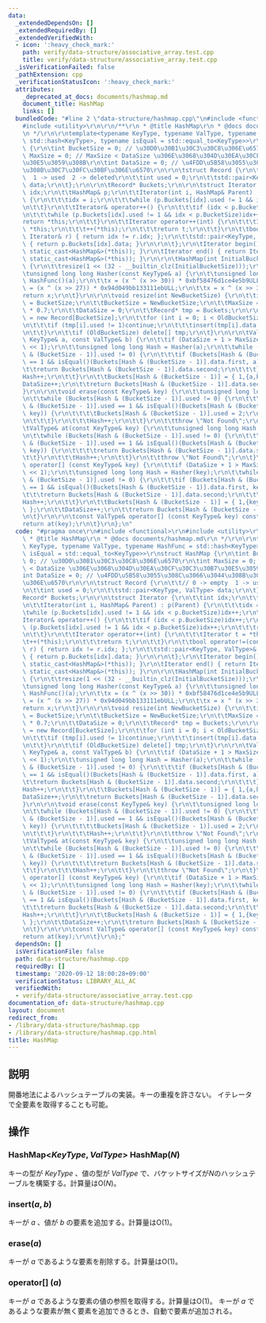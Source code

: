 ```yaml
---
data:
  _extendedDependsOn: []
  _extendedRequiredBy: []
  _extendedVerifiedWith:
  - icon: ':heavy_check_mark:'
    path: verify/data-structure/associative_array.test.cpp
    title: verify/data-structure/associative_array.test.cpp
  _isVerificationFailed: false
  _pathExtension: cpp
  _verificationStatusIcon: ':heavy_check_mark:'
  attributes:
    _deprecated_at_docs: documents/hashmap.md
    document_title: HashMap
    links: []
  bundledCode: "#line 2 \"data-structure/hashmap.cpp\"\n#include <functional>\r\n\
    #include <utility>\r\n\r\n/**\r\n * @title HashMap\r\n * @docs documents/hashmap.md\r\
    \n */\r\n\r\ntemplate<typename KeyType, typename ValType, typename HashFunc =\
    \ std::hash<KeyType>, typename isEqual = std::equal_to<KeyType>>\r\nstruct HashMap\
    \ {\r\n\tint BucketSize = 0; // \u30D0\u30B1\u30C3\u30C8\u306E\u6570\r\n\tint\
    \ MaxSize = 0; // MaxSize < DataSize \u306E\u3068\u304D\u30EA\u30CF\u30C3\u30B7\
    \u30E5\u3059\u308B\r\n\tint DataSize = 0; // \u4FDD\u5B58\u3055\u308C\u3066\u3044\
    \u308B\u30C7\u30FC\u30BF\u306E\u6570\r\n\r\n\tstruct Record {\r\n\t\t// 0 -> empty\
    \  1 -> used  2 -> deleted\r\n\t\tint used = 0;\r\n\t\tstd::pair<KeyType, ValType>\
    \ data;\r\n\t};\r\n\r\n\tRecord* Buckets;\r\n\r\n\tstruct Iterator {\r\n\t\tint\
    \ idx;\r\n\t\tHashMap& p;\r\n\t\tIterator(int i, HashMap& Parent) : p(Parent)\
    \ {\r\n\t\t\tidx = i;\r\n\t\t\twhile (p.Buckets[idx].used != 1 && idx < p.BucketSize)idx++;\r\
    \n\t\t}\r\n\t\tIterator& operator++() {\r\n\t\t\tif (idx < p.BucketSize)idx++;\r\
    \n\t\t\twhile (p.Buckets[idx].used != 1 && idx < p.BucketSize)idx++;\r\n\t\t\t\
    return *this;\r\n\t\t}\r\n\t\tIterator operator++(int) {\r\n\t\t\tIterator t =\
    \ *this;\r\n\t\t\t++(*this);\r\n\t\t\treturn t;\r\n\t\t}\r\n\t\tbool operator!=(const\
    \ Iterator& r) { return idx != r.idx; };\r\n\t\tstd::pair<KeyType, ValType>& operator*()\
    \ { return p.Buckets[idx].data; }\r\n\r\n\t};\r\n\tIterator begin() { return Iterator(0,\
    \ static_cast<HashMap&>(*this)); }\r\n\tIterator end() { return Iterator(BucketSize,\
    \ static_cast<HashMap&>(*this)); }\r\n\r\n\tHashMap(int InitialBucketSize = 100000)\
    \ {\r\n\t\tresize(1 << (32 - __builtin_clz(InitialBucketSize)));\r\n\t}\r\n\r\n\
    \tunsigned long long Hasher(const KeyType& a) {\r\n\t\tunsigned long long x =\
    \ HashFunc()(a);\r\n\t\tx = (x ^ (x >> 30)) * 0xbf58476d1ce4e5b9ULL;\r\n\t\tx\
    \ = (x ^ (x >> 27)) * 0x94d049bb133111ebULL;\r\n\t\tx = x ^ (x >> 31);\r\n\t\t\
    return x;\r\n\t}\r\n\r\n\tvoid resize(int NewBucketSize) {\r\n\t\tint OldBucketSize\
    \ = BucketSize;\r\n\t\tBucketSize = NewBucketSize;\r\n\t\tMaxSize = BucketSize\
    \ * 0.7;\r\n\t\tDataSize = 0;\r\n\t\tRecord* tmp = Buckets;\r\n\r\n\t\tBuckets\
    \ = new Record[BucketSize];\r\n\t\tfor (int i = 0; i < OldBucketSize; i++) {\r\
    \n\t\t\tif (tmp[i].used != 1)continue;\r\n\t\t\tinsert(tmp[i].data.first, tmp[i].data.second);\r\
    \n\t\t}\r\n\t\tif (OldBucketSize) delete[] tmp;\r\n\t}\r\n\r\n\tValType& insert(const\
    \ KeyType& a, const ValType& b) {\r\n\t\tif (DataSize + 1 > MaxSize)resize(BucketSize\
    \ << 1);\r\n\t\tunsigned long long Hash = Hasher(a);\r\n\t\twhile (Buckets[Hash\
    \ & (BucketSize - 1)].used != 0) {\r\n\t\t\tif (Buckets[Hash & (BucketSize - 1)].used\
    \ == 1 && isEqual()(Buckets[Hash & (BucketSize - 1)].data.first, a)) {\r\n\t\t\
    \t\treturn Buckets[Hash & (BucketSize - 1)].data.second;\r\n\t\t\t}\r\n\t\t\t\
    Hash++;\r\n\t\t}\r\n\t\tBuckets[Hash & (BucketSize - 1)] = { 1,{a,b} };\r\n\t\t\
    DataSize++;\r\n\t\treturn Buckets[Hash & (BucketSize - 1)].data.second;\r\n\t\
    }\r\n\r\n\tvoid erase(const KeyType& key) {\r\n\t\tunsigned long long Hash = Hasher(key);\r\
    \n\t\twhile (Buckets[Hash & (BucketSize - 1)].used != 0) {\r\n\t\t\tif (Buckets[Hash\
    \ & (BucketSize - 1)].used == 1 && isEqual()(Buckets[Hash & (BucketSize - 1)].data.first,\
    \ key)) {\r\n\t\t\t\tBuckets[Hash & (BucketSize - 1)].used = 2;\r\n\t\t\t\treturn;\r\
    \n\t\t\t}\r\n\t\t\tHash++;\r\n\t\t}\r\n\t\tthrow \"Not Found\";\r\n\t}\r\n\r\n\
    \tValType& at(const KeyType& key) {\r\n\t\tunsigned long long Hash = Hasher(key);\r\
    \n\t\twhile (Buckets[Hash & (BucketSize - 1)].used != 0) {\r\n\t\t\tif (Buckets[Hash\
    \ & (BucketSize - 1)].used == 1 && isEqual()(Buckets[Hash & (BucketSize - 1)].data.first,\
    \ key)) {\r\n\t\t\t\treturn Buckets[Hash & (BucketSize - 1)].data.second;\r\n\t\
    \t\t}\r\n\t\t\tHash++;\r\n\t\t}\r\n\t\tthrow \"Not Found\";\r\n\t}\r\n\r\n\tValType&\
    \ operator[] (const KeyType& key) {\r\n\t\tif (DataSize + 1 > MaxSize)resize(BucketSize\
    \ << 1);\r\n\t\tunsigned long long Hash = Hasher(key);\r\n\t\twhile (Buckets[Hash\
    \ & (BucketSize - 1)].used != 0) {\r\n\t\t\tif (Buckets[Hash & (BucketSize - 1)].used\
    \ == 1 && isEqual()(Buckets[Hash & (BucketSize - 1)].data.first, key)) {\r\n\t\
    \t\t\treturn Buckets[Hash & (BucketSize - 1)].data.second;\r\n\t\t\t}\r\n\t\t\t\
    Hash++;\r\n\t\t}\r\n\t\tBuckets[Hash & (BucketSize - 1)] = { 1,{key,ValType()}\
    \ };\r\n\t\tDataSize++;\r\n\t\treturn Buckets[Hash & (BucketSize - 1)].data.second;\r\
    \n\t}\r\n\r\n\tconst ValType& operator[] (const KeyType& key) const {\r\n\t\t\
    return at(key);\r\n\t}\r\n};\n"
  code: "#pragma once\r\n#include <functional>\r\n#include <utility>\r\n\r\n/**\r\n\
    \ * @title HashMap\r\n * @docs documents/hashmap.md\r\n */\r\n\r\ntemplate<typename\
    \ KeyType, typename ValType, typename HashFunc = std::hash<KeyType>, typename\
    \ isEqual = std::equal_to<KeyType>>\r\nstruct HashMap {\r\n\tint BucketSize =\
    \ 0; // \u30D0\u30B1\u30C3\u30C8\u306E\u6570\r\n\tint MaxSize = 0; // MaxSize\
    \ < DataSize \u306E\u3068\u304D\u30EA\u30CF\u30C3\u30B7\u30E5\u3059\u308B\r\n\t\
    int DataSize = 0; // \u4FDD\u5B58\u3055\u308C\u3066\u3044\u308B\u30C7\u30FC\u30BF\
    \u306E\u6570\r\n\r\n\tstruct Record {\r\n\t\t// 0 -> empty  1 -> used  2 -> deleted\r\
    \n\t\tint used = 0;\r\n\t\tstd::pair<KeyType, ValType> data;\r\n\t};\r\n\r\n\t\
    Record* Buckets;\r\n\r\n\tstruct Iterator {\r\n\t\tint idx;\r\n\t\tHashMap& p;\r\
    \n\t\tIterator(int i, HashMap& Parent) : p(Parent) {\r\n\t\t\tidx = i;\r\n\t\t\
    \twhile (p.Buckets[idx].used != 1 && idx < p.BucketSize)idx++;\r\n\t\t}\r\n\t\t\
    Iterator& operator++() {\r\n\t\t\tif (idx < p.BucketSize)idx++;\r\n\t\t\twhile\
    \ (p.Buckets[idx].used != 1 && idx < p.BucketSize)idx++;\r\n\t\t\treturn *this;\r\
    \n\t\t}\r\n\t\tIterator operator++(int) {\r\n\t\t\tIterator t = *this;\r\n\t\t\
    \t++(*this);\r\n\t\t\treturn t;\r\n\t\t}\r\n\t\tbool operator!=(const Iterator&\
    \ r) { return idx != r.idx; };\r\n\t\tstd::pair<KeyType, ValType>& operator*()\
    \ { return p.Buckets[idx].data; }\r\n\r\n\t};\r\n\tIterator begin() { return Iterator(0,\
    \ static_cast<HashMap&>(*this)); }\r\n\tIterator end() { return Iterator(BucketSize,\
    \ static_cast<HashMap&>(*this)); }\r\n\r\n\tHashMap(int InitialBucketSize = 100000)\
    \ {\r\n\t\tresize(1 << (32 - __builtin_clz(InitialBucketSize)));\r\n\t}\r\n\r\n\
    \tunsigned long long Hasher(const KeyType& a) {\r\n\t\tunsigned long long x =\
    \ HashFunc()(a);\r\n\t\tx = (x ^ (x >> 30)) * 0xbf58476d1ce4e5b9ULL;\r\n\t\tx\
    \ = (x ^ (x >> 27)) * 0x94d049bb133111ebULL;\r\n\t\tx = x ^ (x >> 31);\r\n\t\t\
    return x;\r\n\t}\r\n\r\n\tvoid resize(int NewBucketSize) {\r\n\t\tint OldBucketSize\
    \ = BucketSize;\r\n\t\tBucketSize = NewBucketSize;\r\n\t\tMaxSize = BucketSize\
    \ * 0.7;\r\n\t\tDataSize = 0;\r\n\t\tRecord* tmp = Buckets;\r\n\r\n\t\tBuckets\
    \ = new Record[BucketSize];\r\n\t\tfor (int i = 0; i < OldBucketSize; i++) {\r\
    \n\t\t\tif (tmp[i].used != 1)continue;\r\n\t\t\tinsert(tmp[i].data.first, tmp[i].data.second);\r\
    \n\t\t}\r\n\t\tif (OldBucketSize) delete[] tmp;\r\n\t}\r\n\r\n\tValType& insert(const\
    \ KeyType& a, const ValType& b) {\r\n\t\tif (DataSize + 1 > MaxSize)resize(BucketSize\
    \ << 1);\r\n\t\tunsigned long long Hash = Hasher(a);\r\n\t\twhile (Buckets[Hash\
    \ & (BucketSize - 1)].used != 0) {\r\n\t\t\tif (Buckets[Hash & (BucketSize - 1)].used\
    \ == 1 && isEqual()(Buckets[Hash & (BucketSize - 1)].data.first, a)) {\r\n\t\t\
    \t\treturn Buckets[Hash & (BucketSize - 1)].data.second;\r\n\t\t\t}\r\n\t\t\t\
    Hash++;\r\n\t\t}\r\n\t\tBuckets[Hash & (BucketSize - 1)] = { 1,{a,b} };\r\n\t\t\
    DataSize++;\r\n\t\treturn Buckets[Hash & (BucketSize - 1)].data.second;\r\n\t\
    }\r\n\r\n\tvoid erase(const KeyType& key) {\r\n\t\tunsigned long long Hash = Hasher(key);\r\
    \n\t\twhile (Buckets[Hash & (BucketSize - 1)].used != 0) {\r\n\t\t\tif (Buckets[Hash\
    \ & (BucketSize - 1)].used == 1 && isEqual()(Buckets[Hash & (BucketSize - 1)].data.first,\
    \ key)) {\r\n\t\t\t\tBuckets[Hash & (BucketSize - 1)].used = 2;\r\n\t\t\t\treturn;\r\
    \n\t\t\t}\r\n\t\t\tHash++;\r\n\t\t}\r\n\t\tthrow \"Not Found\";\r\n\t}\r\n\r\n\
    \tValType& at(const KeyType& key) {\r\n\t\tunsigned long long Hash = Hasher(key);\r\
    \n\t\twhile (Buckets[Hash & (BucketSize - 1)].used != 0) {\r\n\t\t\tif (Buckets[Hash\
    \ & (BucketSize - 1)].used == 1 && isEqual()(Buckets[Hash & (BucketSize - 1)].data.first,\
    \ key)) {\r\n\t\t\t\treturn Buckets[Hash & (BucketSize - 1)].data.second;\r\n\t\
    \t\t}\r\n\t\t\tHash++;\r\n\t\t}\r\n\t\tthrow \"Not Found\";\r\n\t}\r\n\r\n\tValType&\
    \ operator[] (const KeyType& key) {\r\n\t\tif (DataSize + 1 > MaxSize)resize(BucketSize\
    \ << 1);\r\n\t\tunsigned long long Hash = Hasher(key);\r\n\t\twhile (Buckets[Hash\
    \ & (BucketSize - 1)].used != 0) {\r\n\t\t\tif (Buckets[Hash & (BucketSize - 1)].used\
    \ == 1 && isEqual()(Buckets[Hash & (BucketSize - 1)].data.first, key)) {\r\n\t\
    \t\t\treturn Buckets[Hash & (BucketSize - 1)].data.second;\r\n\t\t\t}\r\n\t\t\t\
    Hash++;\r\n\t\t}\r\n\t\tBuckets[Hash & (BucketSize - 1)] = { 1,{key,ValType()}\
    \ };\r\n\t\tDataSize++;\r\n\t\treturn Buckets[Hash & (BucketSize - 1)].data.second;\r\
    \n\t}\r\n\r\n\tconst ValType& operator[] (const KeyType& key) const {\r\n\t\t\
    return at(key);\r\n\t}\r\n};"
  dependsOn: []
  isVerificationFile: false
  path: data-structure/hashmap.cpp
  requiredBy: []
  timestamp: '2020-09-12 18:00:28+09:00'
  verificationStatus: LIBRARY_ALL_AC
  verifiedWith:
  - verify/data-structure/associative_array.test.cpp
documentation_of: data-structure/hashmap.cpp
layout: document
redirect_from:
- /library/data-structure/hashmap.cpp
- /library/data-structure/hashmap.cpp.html
title: HashMap
---
```


## 説明
開番地法によるハッシュテーブルの実装。キーの重複を許さない。
イテレータで全要素を取得することも可能。

## 操作
### HashMap<$KeyType,ValType$> HashMap($N$)
キーの型が $KeyType$ 、値の型が $ValType$ で、バケットサイズが$N$のハッシュテーブルを構築する。計算量はO($N$)。
### insert($a,b$)
キーが $a$ 、値が $b$ の要素を追加する。計算量はO(1)。
### erase($a$)
キーが $a$ であるような要素を削除する。計算量はO(1)。
### operator[] ($a$)
キーが $a$ であるような要素の値の参照を取得する。計算量はO(1)。
キーが $a$ であるような要素が無く要素を追加できるとき、自動で要素が追加される。
